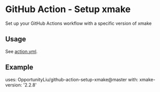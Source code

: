 # GitHub Action - Setup xmake
Set up your GitHub Actions workflow with a specific version of xmake

## Usage

See [action.yml](./action.yml).

## Example

uses: OpportunityLiu/github-action-setup-xmake@master
with:
  xmake-version: '2.2.8'